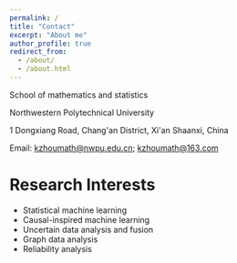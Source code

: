 ```yaml
---
permalink: /
title: "Contact"
excerpt: "About me"
author_profile: true
redirect_from: 
  - /about/
  - /about.html
---
```


School of mathematics and statistics

Northwestern Polytechnical University

1 Dongxiang Road, Chang'an District, Xi'an Shaanxi, China

Email: kzhoumath@nwpu.edu.cn; kzhoumath@163.com



# Research Interests

- Statistical machine learning
- Causal-inspired machine learning
- Uncertain data analysis and fusion
- Graph data analysis
- Reliability analysis
